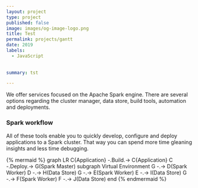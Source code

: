 ```yaml
---
layout: project
type: project
published: false
image: images/og-image-logo.png
title: Test
permalink: projects/gantt
date: 2019
labels:
  - JavaScript
  
  
summary: tst

---
```



We offer services focused on the Apache Spark engine. There are several options regarding the cluster manager, data store, build tools, automation and deployments.

### Spark workflow

All of these tools enable you to quickly develop, configure and deploy applications to a Spark cluster. That way you can spend more time gleaning insights and less time debugging.

{% mermaid %}
graph LR
  C{Application} -.Build.-> C{Application}
    C -.Deploy.-> G(Spark Master)
    subgraph Virtual Environment
    G -.-> D(Spark Worker)
    D -.-> H(Data Store)
    G -.-> E(Spark Worker)
    E -.-> I(Data Store)
    G -.-> F(Spark Worker)
    F -.-> J(Data Store)
  end
{% endmermaid %}
